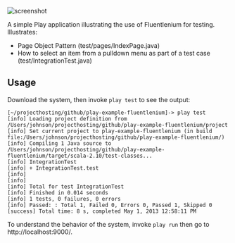 ![screenshot](https://raw.github.com/ics-software-engineering/play-example-fluentlenium/gh-pages/images/play-example-fluentlenium-screenshot.png)

A simple Play application illustrating the use of Fluentlenium for testing. Illustrates:

  * Page Object Pattern (test/pages/IndexPage.java)
  * How to select an item from a pulldown menu as part of a test case (test/IntegrationTest.java)
  
Usage
-----

Download the system, then invoke `play test` to see the output:

```shell
[~/projecthosting/github/play-example-fluentlenium]-> play test
[info] Loading project definition from /Users/johnson/projecthosting/github/play-example-fluentlenium/project
[info] Set current project to play-example-fluentlenium (in build file:/Users/johnson/projecthosting/github/play-example-fluentlenium/)
[info] Compiling 1 Java source to /Users/johnson/projecthosting/github/play-example-fluentlenium/target/scala-2.10/test-classes...
[info] IntegrationTest
[info] + IntegrationTest.test
[info] 
[info] 
[info] Total for test IntegrationTest
[info] Finished in 0.014 seconds
[info] 1 tests, 0 failures, 0 errors
[info] Passed: : Total 1, Failed 0, Errors 0, Passed 1, Skipped 0
[success] Total time: 8 s, completed May 1, 2013 12:58:11 PM
```

To understand the behavior of the system, invoke `play run` then go to http://localhost:9000/.
